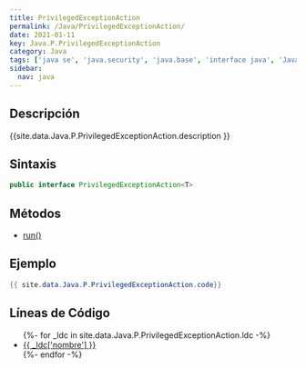 ```yaml
---
title: PrivilegedExceptionAction
permalink: /Java/PrivilegedExceptionAction/
date: 2021-01-11
key: Java.P.PrivilegedExceptionAction
category: Java
tags: ['java se', 'java.security', 'java.base', 'interface java', 'Java 1.2']
sidebar: 
  nav: java
---
```


## Descripción
{{site.data.Java.P.PrivilegedExceptionAction.description }}

## Sintaxis
~~~java
public interface PrivilegedExceptionAction<T>
~~~

## Métodos
* [run()](/Java/PrivilegedExceptionAction/run/)

## Ejemplo
~~~java
{{ site.data.Java.P.PrivilegedExceptionAction.code}}
~~~

## Líneas de Código
<ul>
{%- for _ldc in site.data.Java.P.PrivilegedExceptionAction.ldc -%}
   <li>
       <a href="{{_ldc['url'] }}">{{ _ldc['nombre'] }}</a>
   </li>
{%- endfor -%}
</ul>
